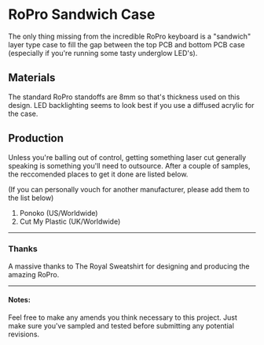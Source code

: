 # RoPro Sandwich Case

The only thing missing from the incredible RoPro keyboard is a "sandwich" layer type case to fill the gap between the top PCB and bottom PCB case (especially if you're running some tasty underglow LED's).

## Materials

The standard RoPro standoffs are 8mm so that's thickness used on this design. LED backlighting seems to look best if you use a diffused acrylic for the case.

## Production

Unless you're balling out of control, getting something laser cut generally speaking is something you'll need to outsource. After a couple of samples, the reccomended places to get it done are listed below.

(If you can personally vouch for another manufacturer, please add them to the list below)

1. Ponoko (US/Worldwide)
2. Cut My Plastic (UK/Worldwide)

---

### Thanks

A massive thanks to The Royal Sweatshirt for designing and producing the amazing RoPro.

---

#### Notes:

Feel free to make any amends you think necessary to this project. Just make sure you've sampled and tested before submitting any potential revisions.
